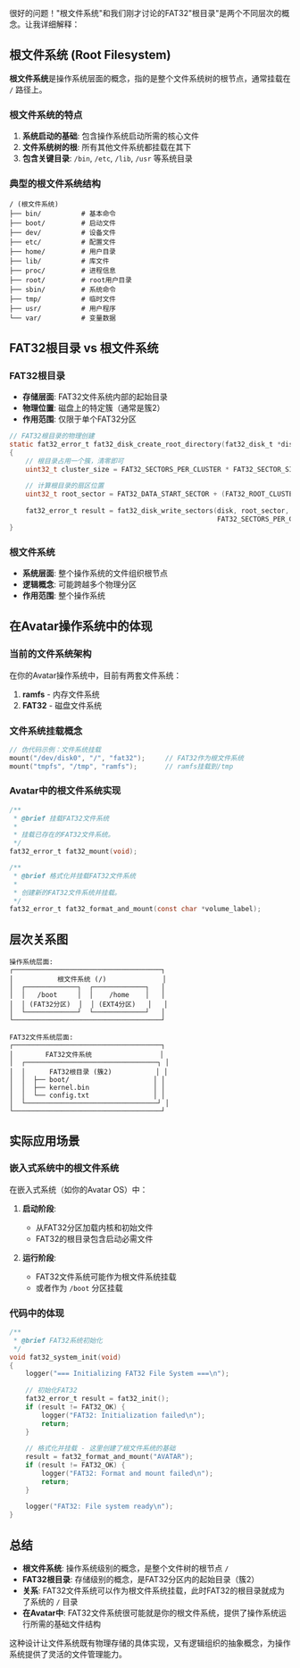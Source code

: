 很好的问题！"根文件系统"和我们刚才讨论的FAT32"根目录"是两个不同层次的概念。让我详细解释：

## 根文件系统 (Root Filesystem)

**根文件系统**是操作系统层面的概念，指的是整个文件系统树的根节点，通常挂载在 `/` 路径上。

### 根文件系统的特点
1. **系统启动的基础**: 包含操作系统启动所需的核心文件
2. **文件系统树的根**: 所有其他文件系统都挂载在其下
3. **包含关键目录**: `/bin`, `/etc`, `/lib`, `/usr` 等系统目录

### 典型的根文件系统结构
```
/ (根文件系统)
├── bin/          # 基本命令
├── boot/         # 启动文件
├── dev/          # 设备文件
├── etc/          # 配置文件
├── home/         # 用户目录
├── lib/          # 库文件
├── proc/         # 进程信息
├── root/         # root用户目录
├── sbin/         # 系统命令
├── tmp/          # 临时文件
├── usr/          # 用户程序
└── var/          # 变量数据
```

## FAT32根目录 vs 根文件系统

### FAT32根目录
- **存储层面**: FAT32文件系统内部的起始目录
- **物理位置**: 磁盘上的特定簇（通常是簇2）
- **作用范围**: 仅限于单个FAT32分区

````c path=fs/fat32_disk.c mode=EXCERPT
// FAT32根目录的物理创建
static fat32_error_t fat32_disk_create_root_directory(fat32_disk_t *disk)
{
    // 根目录占用一个簇，清零即可
    uint32_t cluster_size = FAT32_SECTORS_PER_CLUSTER * FAT32_SECTOR_SIZE;
    
    // 计算根目录的扇区位置
    uint32_t root_sector = FAT32_DATA_START_SECTOR + (FAT32_ROOT_CLUSTER - 2) * FAT32_SECTORS_PER_CLUSTER;
    
    fat32_error_t result = fat32_disk_write_sectors(disk, root_sector,
                                                    FAT32_SECTORS_PER_CLUSTER, cluster_data);
}
````

### 根文件系统
- **系统层面**: 整个操作系统的文件组织根节点
- **逻辑概念**: 可能跨越多个物理分区
- **作用范围**: 整个操作系统

## 在Avatar操作系统中的体现

### 当前的文件系统架构
在你的Avatar操作系统中，目前有两套文件系统：

1. **ramfs** - 内存文件系统
2. **FAT32** - 磁盘文件系统

### 文件系统挂载概念
```c
// 伪代码示例：文件系统挂载
mount("/dev/disk0", "/", "fat32");     // FAT32作为根文件系统
mount("tmpfs", "/tmp", "ramfs");       // ramfs挂载到/tmp
```

### Avatar中的根文件系统实现
````c path=fs/fat32.c mode=EXCERPT
/**
 * @brief 挂载FAT32文件系统
 * 
 * 挂载已存在的FAT32文件系统。
 */
fat32_error_t fat32_mount(void);

/**
 * @brief 格式化并挂载FAT32文件系统
 * 
 * 创建新的FAT32文件系统并挂载。
 */
fat32_error_t fat32_format_and_mount(const char *volume_label);
````

## 层次关系图

```
操作系统层面:
┌─────────────────────────────────────┐
│           根文件系统 (/)              │
│  ┌─────────────┐  ┌─────────────┐   │
│  │   /boot     │  │    /home    │   │
│  │ (FAT32分区)  │  │ (EXT4分区)   │   │
│  └─────────────┘  └─────────────┘   │
└─────────────────────────────────────┘

FAT32文件系统层面:
┌─────────────────────────────────────┐
│        FAT32文件系统                 │
│  ┌─────────────────────────────────┐ │
│  │      FAT32根目录 (簇2)           │ │
│  │  ├── boot/                     │ │
│  │  ├── kernel.bin                │ │
│  │  └── config.txt                │ │
│  └─────────────────────────────────┘ │
└─────────────────────────────────────┘
```

## 实际应用场景

### 嵌入式系统中的根文件系统
在嵌入式系统（如你的Avatar OS）中：

1. **启动阶段**: 
   - 从FAT32分区加载内核和初始文件
   - FAT32的根目录包含启动必需文件

2. **运行阶段**:
   - FAT32文件系统可能作为根文件系统挂载
   - 或者作为 `/boot` 分区挂载

### 代码中的体现
````c path=fs/fat32_integration.c mode=EXCERPT
/**
 * @brief FAT32系统初始化
 */
void fat32_system_init(void)
{
    logger("=== Initializing FAT32 File System ===\n");
    
    // 初始化FAT32
    fat32_error_t result = fat32_init();
    if (result != FAT32_OK) {
        logger("FAT32: Initialization failed\n");
        return;
    }
    
    // 格式化并挂载 - 这里创建了根文件系统的基础
    result = fat32_format_and_mount("AVATAR");
    if (result != FAT32_OK) {
        logger("FAT32: Format and mount failed\n");
        return;
    }
    
    logger("FAT32: File system ready\n");
}
````

## 总结

- **根文件系统**: 操作系统级别的概念，是整个文件树的根节点 `/`
- **FAT32根目录**: 存储级别的概念，是FAT32分区内的起始目录（簇2）
- **关系**: FAT32文件系统可以作为根文件系统挂载，此时FAT32的根目录就成为了系统的 `/` 目录
- **在Avatar中**: FAT32文件系统很可能就是你的根文件系统，提供了操作系统运行所需的基础文件结构

这种设计让文件系统既有物理存储的具体实现，又有逻辑组织的抽象概念，为操作系统提供了灵活的文件管理能力。
